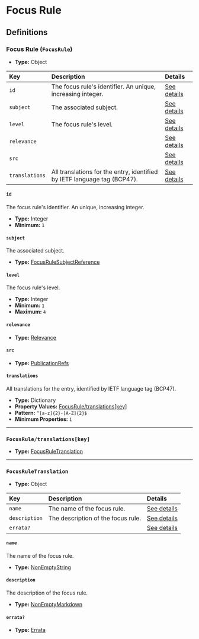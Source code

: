 # Focus Rule

## Definitions

### <a name="FocusRule"></a> Focus Rule (`FocusRule`)

- **Type:** Object

Key | Description | Details
:-- | :-- | :--
`id` | The focus rule's identifier. An unique, increasing integer. | <a href="#FocusRule/id">See details</a>
`subject` | The associated subject. | <a href="#FocusRule/subject">See details</a>
`level` | The focus rule's level. | <a href="#FocusRule/level">See details</a>
`relevance` |  | <a href="#FocusRule/relevance">See details</a>
`src` |  | <a href="#FocusRule/src">See details</a>
`translations` | All translations for the entry, identified by IETF language tag (BCP47). | <a href="#FocusRule/translations">See details</a>

#### <a name="FocusRule/id"></a> `id`

The focus rule's identifier. An unique, increasing integer.

- **Type:** Integer
- **Minimum:** `1`

#### <a name="FocusRule/subject"></a> `subject`

The associated subject.

- **Type:** <a href="../_SimpleReferences.md#FocusRuleSubjectReference">FocusRuleSubjectReference</a>

#### <a name="FocusRule/level"></a> `level`

The focus rule's level.

- **Type:** Integer
- **Minimum:** `1`
- **Maximum:** `4`

#### <a name="FocusRule/relevance"></a> `relevance`

- **Type:** <a href="./_Rule.md#Relevance">Relevance</a>

#### <a name="FocusRule/src"></a> `src`

- **Type:** <a href="../source/_PublicationRef.md#PublicationRefs">PublicationRefs</a>

#### <a name="FocusRule/translations"></a> `translations`

All translations for the entry, identified by IETF language tag (BCP47).

- **Type:** Dictionary
- **Property Values:** <a href="#FocusRule/translations[key]">FocusRule/translations[key]</a>
- **Pattern:** `^[a-z]{2}-[A-Z]{2}$`
- **Minimum Properties:** `1`

---

### <a name="FocusRule/translations[key]"></a> `FocusRule/translations[key]`

- **Type:** <a href="#FocusRuleTranslation">FocusRuleTranslation</a>

---

### <a name="FocusRuleTranslation"></a> `FocusRuleTranslation`

- **Type:** Object

Key | Description | Details
:-- | :-- | :--
`name` | The name of the focus rule. | <a href="#FocusRuleTranslation/name">See details</a>
`description` | The description of the focus rule. | <a href="#FocusRuleTranslation/description">See details</a>
`errata?` |  | <a href="#FocusRuleTranslation/errata">See details</a>

#### <a name="FocusRuleTranslation/name"></a> `name`

The name of the focus rule.

- **Type:** <a href="../_NonEmptyString.md#NonEmptyString">NonEmptyString</a>

#### <a name="FocusRuleTranslation/description"></a> `description`

The description of the focus rule.

- **Type:** <a href="../_NonEmptyString.md#NonEmptyMarkdown">NonEmptyMarkdown</a>

#### <a name="FocusRuleTranslation/errata"></a> `errata?`

- **Type:** <a href="../source/_Erratum.md#Errata">Errata</a>

